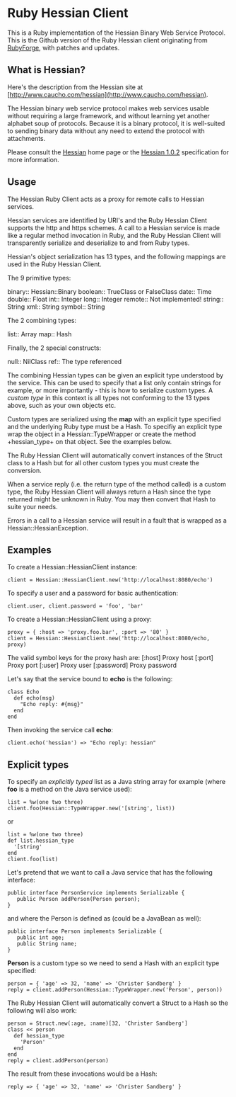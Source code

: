 # Ruby Hessian Client

This is a Ruby implementation of the Hessian Binary Web Service Protocol. This is
the Github version of the Ruby Hessian client originating from
[RubyForge](http://rubyforge.org/projects/hessian), with patches and updates.

## What is Hessian?

Here's the description from the Hessian site at
[http://www.caucho.com/hessian](http://www.caucho.com/hessian).

The Hessian binary web service protocol makes web services usable without
requiring a large framework, and without learning yet another alphabet soup of
protocols. Because it is a binary protocol, it is well-suited to sending binary
data without any need to extend the protocol with attachments.

Please consult the [Hessian](http://www.caucho.com/hessian) home page or the
[Hessian 1.0.2](http://www.caucho.com/resin-3.0/protocols/hessian-1.0-spec.xtp)
specification for more information.

## Usage

The Hessian Ruby Client acts as a proxy for remote calls to Hessian services.

Hessian services are identified by URI's and the Ruby Hessian Client supports
the http and https schemes. A call to a Hessian service is made like a regular
method invocation in Ruby, and the Ruby Hessian Client will transparently
serialize and deserialize to and from Ruby types.

Hessian's object serialization has 13 types, and the following mappings are
used in the Ruby Hessian Client.

The 9 primitive types:

binary:: Hessian::Binary
boolean:: TrueClass or FalseClass
date:: Time
double:: Float
int:: Integer
long:: Integer
remote:: Not implemented!
string:: String
xml:: String
symbol:: String

The 2 combining types:

list:: Array
map:: Hash

Finally, the 2 special constructs:

null:: NilClass
ref:: The type referenced

The combining Hessian types can be given an explicit type understood by the
service. This can be used to specify that a list only contain strings for
example, or more importantly - this is how to serialize custom types.
A *custom type* in this context is all types not conforming to the 13
types above, such as your own objects etc.

Custom types are serialized using the **map** with an explicit type
specified and the underlying Ruby type must be a Hash. To specifiy an explicit
type wrap the object in a Hessian::TypeWrapper or create the method
+hessian_type+ on that object. See the examples below.

The Ruby Hessian Client will automatically convert instances of the Struct
class to a Hash but for all other custom types you must create the conversion.

When a service reply (i.e. the return type of the method called) is a custom
type, the Ruby Hessian Client will always return a Hash since the type returned
might be unknown in Ruby. You may then convert that Hash to suite your needs.

Errors in a call to a Hessian service will result in a fault that is wrapped as
a Hessian::HessianException.

## Examples

To create a Hessian::HessianClient instance:

    client = Hessian::HessianClient.new('http://localhost:8080/echo')

To specify a user and a password for basic authentication:

    client.user, client.password = 'foo', 'bar'

To create a Hessian::HessianClient using a proxy:

    proxy = { :host => 'proxy.foo.bar', :port => '80' }
    client = Hessian::HessianClient.new('http://localhost:8080/echo, proxy)

The valid symbol keys for the proxy hash are:
[:host] Proxy host
[:port] Proxy port
[:user] Proxy user
[:password] Proxy password

Let's say that the service bound to **echo** is the following:

    class Echo
      def echo(msg)
        "Echo reply: #{msg}"
      end
    end

Then invoking the service call **echo**:

    client.echo('hessian') => "Echo reply: hessian"

## Explicit types

To specify an *explicitly typed* list as a Java string array
for example (where **foo** is a method on the Java service used):

    list = %w(one two three)
    client.foo(Hessian::TypeWrapper.new('[string', list))

or

    list = %w(one two three)
    def list.hessian_type
      '[string'
    end
    client.foo(list)

Let's pretend that we want to call a Java service that has the following
interface:
    
    public interface PersonService implements Serializable {
       public Person addPerson(Person person);
    }

and where the Person is defined as (could be a JavaBean as well):
    
    public interface Person implements Serializable {
       public int age;
       public String name;
    }

**Person** is a custom type so we need to send a Hash with an explicit type
specified:
    
    person = { 'age' => 32, 'name' => 'Christer Sandberg' }
    reply = client.addPerson(Hessian::TypeWrapper.new('Person', person))

The Ruby Hessian Client will automatically convert a Struct to a Hash so the
following will also work:
    
    person = Struct.new(:age, :name)[32, 'Christer Sandberg']
    class << person
      def hessian_type
        'Person'
      end
    end
    reply = client.addPerson(person)

The result from these invocations would be a Hash:

    reply => { 'age' => 32, 'name' => 'Christer Sandberg' }

